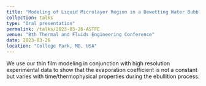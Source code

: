 ```yaml
---
title: "Modeling of Liquid Microlayer Region in a Dewetting Water Bubble"
collection: talks
type: "Oral presentation"
permalink: /talks/2023-03-26-ASTFE
venue: "8th Thermal and Fluids Engineering Conference"
date: 2023-03-26
location: "College Park, MD, USA"
---
```


We use our thin film modeling in conjunction with high resolution experimental data to show that the evaporation coefficient is not a constant but varies with time/thermophysical properties during the ebullition process.
